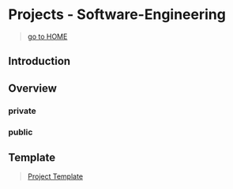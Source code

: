# Projects - Software-Engineering
> [go to HOME](../README.md)

## Introduction


## Overview

### private

### public

## Template
> [Project Template](../_template/README.md)